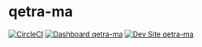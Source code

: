 # qetra-ma

[![CircleCI](https://circleci.com/gh/boulaffasae/qetra-ma.svg?style=shield)](https://circleci.com/gh/boulaffasae/qetra-ma)
[![Dashboard qetra-ma](https://img.shields.io/badge/dashboard-qetra_ma-yellow.svg)](https://dashboard.pantheon.io/sites/6bc3d4b0-3eab-4809-a896-62f3657346f6#dev/code)
[![Dev Site qetra-ma](https://img.shields.io/badge/site-qetra_ma-blue.svg)](http://dev-qetra-ma.pantheonsite.io/)